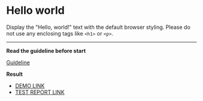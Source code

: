# Hello world

Display the "Hello, world!" text with the default browser styling. Please do not
use any enclosing tags like `<h1>` or `<p>`.
___

**Read the guideline before start**

[Guideline](https://mate-academy.github.io/layout_task-guideline/)

**Result**

- [DEMO LINK](https://frucelestine.github.io/layout_hello-world/) <br>
- [TEST REPORT LINK](https://frucelestine.github.io/layout_hello-world/report/html_report/)
